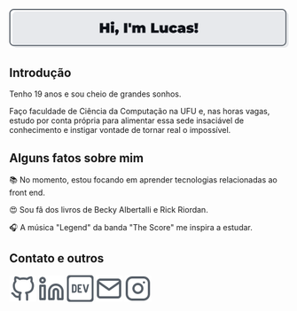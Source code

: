 ![Header](https://raw.githubusercontent.com/lucasmc64/lucasmc64/master/img/header.png)

## Introdução

Tenho 19 anos e sou cheio de grandes sonhos.

Faço faculdade de Ciência da Computação na UFU e, nas horas vagas, estudo por conta própria para alimentar essa sede insaciável de conhecimento e instigar vontade de tornar real o impossível.

## Alguns fatos sobre mim

:books: No momento, estou focando em aprender tecnologias relacionadas ao front end.

:heart_eyes: Sou fã dos livros de Becky Albertalli e Rick Riordan.

:headphones: A música "Legend" da banda "The Score" me inspira a estudar.

## Contato e outros

[![GitHub](https://github.com/lucasmc64/lucasmc64/raw/master/svg/github.svg)](https://github.com/lucasmc64) [![LinkedIn](https://github.com/lucasmc64/lucasmc64/raw/master/svg/linkedin.svg)](https://www.linkedin.com/in/lucasmc64) [![DEV Profile](https://raw.githubusercontent.com/lucasmc64/lucasmc64/master/svg/dev.svg)](https://dev.to/lucasmc64) [![Email](https://github.com/lucasmc64/lucasmc64/raw/master/svg/mail.svg)](mailto:coutinho0604@gmail.com) [![Instagram](https://github.com/lucasmc64/lucasmc64/raw/master/svg/instagram.svg)](https://www.instagram.com/lucasmc64/)